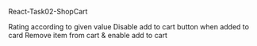 React-Task02-ShopCart

Rating according to given value
Disable add to cart button when added to card
Remove item from cart & enable add to cart
